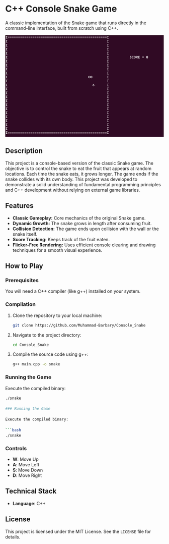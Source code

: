 # C++ Console Snake Game

A classic implementation of the Snake game that runs directly in the command-line interface, built from scratch using C++.

![Gameplay GIF](Snake.gif)

## Description

This project is a console-based version of the classic Snake game. The objective is to control the snake to eat the fruit that appears at random locations. Each time the snake eats, it grows longer. The game ends if the snake collides with its own body. This project was developed to demonstrate a solid understanding of fundamental programming principles and C++ development without relying on external game libraries.

## Features

- **Classic Gameplay:** Core mechanics of the original Snake game.
- **Dynamic Growth:** The snake grows in length after consuming fruit.
- **Collision Detection:** The game ends upon collision with the wall or the snake itself.
- **Score Tracking:** Keeps track of the fruit eaten.
- **Flicker-Free Rendering:** Uses efficient console clearing and drawing techniques for a smooth visual experience.

## How to Play

### Prerequisites

You will need a C++ compiler (like g++) installed on your system.

### Compilation

1.  Clone the repository to your local machine:
    ```bash
    git clone https://github.com/Muhammad-Barbary/Console_Snake
    ```
2.  Navigate to the project directory:
    ```bash
    cd Console_Snake
    ```
3.  Compile the source code using g++:
    ```bash
    g++ main.cpp -o snake
    ```

### Running the Game

Execute the compiled binary:

```bash
./snake

### Running the Game

Execute the compiled binary:

```bash
./snake
```

### Controls

* **W**: Move Up
* **A**: Move Left
* **S**: Move Down
* **D**: Move Right

## Technical Stack

* **Language**: C++

## License

This project is licensed under the MIT License. See the `LICENSE` file for details.

